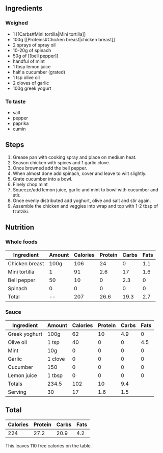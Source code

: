 ## Ingredients
### Weighed
- 1 [[Carbs#Mini tortilla|Mini tortilla]]
- 100g [[Proteins#Chicken breast|chicken breast]]
- 2 sprays of spray oil 
- 10-20g of spinach
- 50g of [[bell pepper]]
- handful of mint
- 1 tbsp lemon juice
- half a cucumber (grated)
- 1 tsp olive oil 
- 2 cloves of garlic
- 100g greek yogurt
### To taste
- salt
- pepper
- paprika
- cumin 

## Steps

1. Grease pan with cooking spray and place on medium heat.
2. Season chicken with spices and 1 garlic clove.
3. Once browned add the bell pepper.
4. When almost done add spinach, cover and leave to wilt slightly. 
5. Grate cucumber into a bowl.
6. Finely chop mint
7. Squeeze/add lemon juice, garlic and mint to bowl with cucumber and stir. 
8. Once evenly distributed add yoghurt, olive and salt and stir again. 
9. Assemble the chicken and veggies into wrap and top with 1-2 tbsp of tzatziki.

## Nutrition

### Whole foods
| Ingredient | Amount | Calories | Protein | Carbs | Fats |
| -- | -- | -- | -- | -- | -- |
| Chicken breast | 100g | 106 | 24 | 0 | 1.1 | 
| Mini tortilla | 1 | 91 | 2.6 | 17 | 1.6 | 
| Bell pepper | 50 | 10 | 0 | 2.3 | 0 |
| Spinach | 0 | 0 | 0 | 0 | 0 |
|  Total | -- | 207 | 26.6 | 19.3 | 2.7 |

### Sauce
| Ingredient | Amount | Calories | Protein | Carbs | Fats |
| -- | -- | -- | -- | -- | -- |
| Greek yoghurt | 100g | 62 | 10 | 4.9 | 0 |
| Olive oil | 1 tsp | 40 | 0 | 0 | 4.5 |
| Mint | 10g | 0 | 0 | 0 | 0 |
| Garlic | 1 clove | 0 | 0 | 0 | 0 |
| Cucumber | 150 | 0 | 0 | 0 | 0 |
| Lemon juice | 1 tbsp | 0 | 0 | 0 | 0 |
| Totals | 234.5 | 102 | 10 | 9.4 |
| Serving | 30 | 17 | 1.6 | 1.5 |

## Total
|  Calories | Protein | Carbs | Fats |
| -- | -- | -- | -- |
| 224 | 27.2 | 20.9 | 4.2 |

This leaves 110 free calories on the table. 